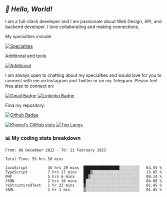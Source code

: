 ## _:wave: Hello, World!_

I am a full-stack developer and I am passionate about Web Design, API, and backend developer. I love collaborating and making connections.

My specialties include

[![Specialties](https://skillicons.dev/icons?i=php,laravel,javascript,react,vue,mysql,tailwind)](https://skillicons.dev)

Additional and tools

[![Additional](https://skillicons.dev/icons?i=bash,vscode,vite,webpack,vercel,git,github,gitlab)](https://skillicons.dev)

I am always open to chatting about my specialties and would love for you to connect with me on Instagram and Twitter or on my Telegram. Please feel free also to connect on:

[![Gmail Badge](https://img.shields.io/badge/-ahmusafir.khoirul@gmail.com-c14438?style=flat&logo=Gmail&logoColor=white&link=mailto:ahmusafir.khoirul@gmail.com)](mailto:ahmusafir.khoirul@gmail.com)
[![Linkedin Badge](https://img.shields.io/badge/-Ahmad_Musafir_Khoirul_Fattah-0072b1?style=flat&logo=Linkedin&logoColor=white&link=https://www.linkedin.com/in/ahmad-musafir-khoirul-fattah-26a53a207/)](https://www.linkedin.com/in/masmuss/)

Find my repository:

[![Github Badge](https://img.shields.io/badge/-masmuss-grey?style=flat&logo=github&logoColor=white&link=https://github.com/masmuss)](https://github.com/masmuss)

[![Khoirul's GitHub stats](https://github-readme-stats.vercel.app/api?username=masmuss&show_icons=true&include_all_commits=true&theme=transparent&layout=compact)](https://github.com/masmuss/github-readme-stats)
[![Top Langs](https://github-readme-stats.vercel.app/api/top-langs/?username=masmuss&theme=transparent&layout=compact)](https://github.com/masmuss/github-readme-stats)

### :bar_chart: My coding stats breakdown

<!--START_SECTION:waka-->

```text
From: 08 December 2022 - To: 21 February 2023

Total Time: 55 hrs 50 mins

JavaScript         35 hrs 29 mins  ████████████████░░░░░░░░░   63.55 %
TypeScript         7 hrs 17 mins   ███▒░░░░░░░░░░░░░░░░░░░░░   13.05 %
PHP                5 hrs 6 mins    ██▒░░░░░░░░░░░░░░░░░░░░░░   09.14 %
JSON               2 hrs 16 mins   █░░░░░░░░░░░░░░░░░░░░░░░░   04.08 %
reStructuredText   1 hr 22 mins    ▓░░░░░░░░░░░░░░░░░░░░░░░░   02.45 %
YAML               1 hr 1 min      ▒░░░░░░░░░░░░░░░░░░░░░░░░   01.85 %
```

<!--END_SECTION:waka-->
